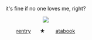 <p align="center">
it's fine if no one loves me, right?
</p>
<p align="center">
<img src="https://meawsource.carrd.co/assets/images/image08.png?v=bbb5f584">
</p>
<p align="center">
<a href="https://rentry.co/shedIetsky">rentry</a>⠀ ⠀★⠀ ⠀ <a href="https://mafioso.atabook.org">atabook</a>
</p>

